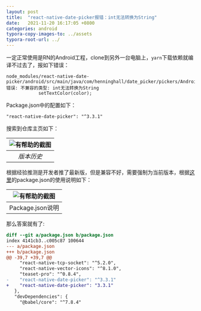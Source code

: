 ```yaml
---
layout: post
title:  "react-native-date-picker报错：int无法转换为String"
date:   2021-11-20 16:17:05 +0800
categories: android
typora-copy-images-to: ../assets
typora-root-url: ../
---
```


一定正常使用是RN的Android工程，clone到另外一台电脑上，`yarn`下载依赖就编译不过去了，报如下错误：

```
node_modules/react-native-date-picker/android/src/main/java/com/henninghall/date_picker/pickers/AndroidNative.java:57: 错误: 不兼容的类型: int无法转换为String
            setTextColor(color);
```

Package.json中的配置如下：
```
"react-native-date-picker": "^3.3.1"
```

搜索到仓库主页如下：

| ![有帮助的截图](/assets/1637395269910.jpg) |
| :----------------------------------------: |
|          *版本历史*          |


根据经验推测是开发者推了最新版，但是兼容不好，需要强制为当前版本，根据[这里][1]的package.json的使用说明如下：

| ![有帮助的截图](/assets/WX20211120-160350.png) |
|:--:|
| Package.json说明 |

那么答案就有了:

```diff
diff --git a/package.json b/package.json
index 4141cb3..c005c87 100644
--- a/package.json
+++ b/package.json
@@ -39,7 +39,7 @@
     "react-native-tcp-socket": "^5.2.0",
     "react-native-vector-icons": "^8.1.0",
     "teaset-pro": "^0.8.4",
-    "react-native-date-picker": "^3.3.1"
+    "react-native-date-picker": "3.3.1"
   },
   "devDependencies": {
     "@babel/core": "^7.8.4"
```


[1]: https://stackoverflow.com/questions/22343224/whats-the-difference-between-tilde-and-caret-in-package-json
